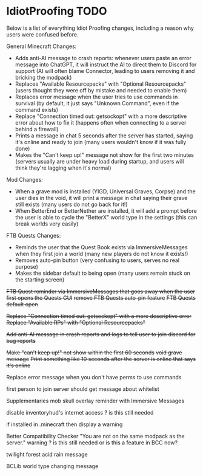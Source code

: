 # IdiotProofing TODO

Below is a list of everything Idiot Proofing changes, including a reason why users were confused before.

General Minecraft Changes:
- Adds anti-AI message to crash reports: whenever users paste an error message into ChatGPT, it will instruct the AI to direct them to Discord for support (AI will often blame Connector, leading to users removing it and bricking the modpack)
- Replaces "Available Resourcepacks" with "Optional Resourcepacks" (users thought they were off by mistake and needed to enable them)
- Replaces error message when the user tries to use commands in survival (by default, it just says "Unknown Command", even if the command exists)
- Replace "Connection timed out: getsockopt" with a more descriptive error about how to fix it (happens often when connecting to a server behind a firewall)
- Prints a message in chat 5 seconds after the server has started, saying it's online and ready to join (many users wouldn't know if it was fully done)
- Makes the "Can't keep up!" message not show for the first two minutes (servers usually are under heavy load during startup, and users will think they're lagging when it's normal)

Mod Changes:
- When a grave mod is installed (YIGD, Universal Graves, Corpse) and the user dies in the void, it will print a message in chat saying their grave still exists (many users do not go back for it!)
- When BetterEnd or BetterNether are installed, it will add a prompt before the user is able to cycle the "BetterX" world type in the settings (this can break worlds very easily)

FTB Quests Changes:
- Reminds the user that the Quest Book exists via ImmersiveMessages when they first join a world (many new players do not know it exists!)
- Removes auto-pin button (very confusing to users, serves no real purpose)
- Makes the sidebar default to being open (many users remain stuck on the starting screen)


~~FTB Quest reminder via ImmersiveMessages that goes away when the user first opens the Quests GUI~~
~~remove FTB Quests auto-pin feature~~
~~FTB Quests default open~~

~~Replace "Connection timed out: getsockopt" with a more descriptive error~~
~~Replace "Available RPs" with "Optional Resourcepacks"~~

~~Add anti-AI message in crash reports and logs to tell user to join discord for bug reports~~

~~Make "can't keep up!" not show within the first 60 seconds~~
~~void grave message~~
~~Print something like 10 seconds after the server is online that says it's online~~

Replace error message when you don't have perms to use commands

first person to join server should get message about whitelist

Supplementaries mob skull overlay reminder with Immersive Messages


disable inventoryhud's internet access ? is this still needed

if installed in .minecraft then display a warning

Better Compatibility Checker "You are not on the same modpack as the server." warning ? is this still needed or is this a feature in BCC now?

twilight forest acid rain message


BCLib world type changing message

